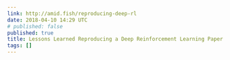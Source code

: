 ```yaml
---
link: http://amid.fish/reproducing-deep-rl
date: 2018-04-10 14:29 UTC
# published: false
published: true
title: Lessons Learned Reproducing a Deep Reinforcement Learning Paper
tags: []
---
```



